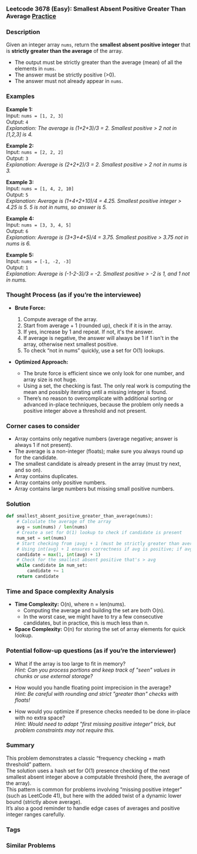 ### Leetcode 3678 (Easy): Smallest Absent Positive Greater Than Average [Practice](https://leetcode.com/problems/smallest-absent-positive-greater-than-average)

### Description  
Given an integer array `nums`, return the **smallest absent positive integer** that is **strictly greater than the average** of the array.  
- The output must be strictly greater than the average (mean) of all the elements in `nums`.
- The answer must be strictly positive (>0).
- The answer must not already appear in `nums`.

### Examples  

**Example 1:**  
Input: `nums = [1, 2, 3]`  
Output: `4`  
*Explanation: The average is (1+2+3)/3 = 2. Smallest positive > 2 not in [1,2,3] is 4.*

**Example 2:**  
Input: `nums = [2, 2, 2]`  
Output: `3`  
*Explanation: Average is (2+2+2)/3 = 2. Smallest positive > 2 not in nums is 3.*

**Example 3:**  
Input: `nums = [1, 4, 2, 10]`  
Output: `5`  
*Explanation: Average is (1+4+2+10)/4 = 4.25. Smallest positive integer > 4.25 is 5. 5 is not in nums, so answer is 5.*

**Example 4:**  
Input: `nums = [3, 3, 4, 5]`  
Output: `6`  
*Explanation: Average is (3+3+4+5)/4 = 3.75. Smallest positive > 3.75 not in nums is 6.*

**Example 5:**  
Input: `nums = [-1, -2, -3]`  
Output: `1`  
*Explanation: Average is (-1-2-3)/3 = -2. Smallest positive > -2 is 1, and 1 not in nums.*

### Thought Process (as if you’re the interviewee)  

- **Brute Force:**  
  1. Compute average of the array.
  2. Start from average + 1 (rounded up), check if it is in the array.
  3. If yes, increase by 1 and repeat. If not, it's the answer.
  4. If average is negative, the answer will always be 1 if 1 isn't in the array, otherwise next smallest positive.
  5. To check “not in nums” quickly, use a set for O(1) lookups.

- **Optimized Approach:**  
  - The brute force is efficient since we only look for one number, and array size is not huge.
  - Using a set, the checking is fast. The only real work is computing the mean and possibly iterating until a missing integer is found.
  - There’s no reason to overcomplicate with additional sorting or advanced in-place techniques, because the problem only needs a positive integer above a threshold and not present.

### Corner cases to consider  
- Array contains only negative numbers (average negative; answer is always 1 if not present).
- The average is a non-integer (floats); make sure you always round up for the candidate.
- The smallest candidate is already present in the array (must try next, and so on).
- Array contains duplicates.
- Array contains only positive numbers.
- Array contains large numbers but missing small positive numbers.

### Solution

```python
def smallest_absent_positive_greater_than_average(nums):
    # Calculate the average of the array
    avg = sum(nums) / len(nums)
    # Create a set for O(1) lookup to check if candidate is present
    num_set = set(nums)
    # Start checking from ⌊avg⌋ + 1 (must be strictly greater than average), but always at least 1
    # Using int(avg) + 1 ensures correctness if avg is positive; if avg is negative, 1 is always smallest positive.
    candidate = max(1, int(avg) + 1)
    # Check for the smallest absent positive that's > avg
    while candidate in num_set:
        candidate += 1
    return candidate
```

### Time and Space complexity Analysis  

- **Time Complexity:** O(n), where n = len(nums).
  - Computing the average and building the set are both O(n).
  - In the worst case, we might have to try a few consecutive candidates, but in practice, this is much less than n.
- **Space Complexity:** O(n) for storing the set of array elements for quick lookup.

### Potential follow-up questions (as if you’re the interviewer)  

- What if the array is too large to fit in memory?  
  *Hint: Can you process portions and keep track of "seen" values in chunks or use external storage?*

- How would you handle floating point imprecision in the average?  
  *Hint: Be careful with rounding and strict "greater than" checks with floats!*

- How would you optimize if presence checks needed to be done in-place with no extra space?  
  *Hint: Would need to adapt "first missing positive integer" trick, but problem constraints may not require this.*

### Summary
This problem demonstrates a classic “frequency checking + math threshold” pattern.  
The solution uses a hash set for O(1) presence checking of the next smallest absent integer above a computable threshold (here, the average of the array).  
This pattern is common for problems involving “missing positive integer” (such as LeetCode 41), but here with the added twist of a dynamic lower bound (strictly above average).  
It’s also a good reminder to handle edge cases of averages and positive integer ranges carefully.

### Tags

### Similar Problems
